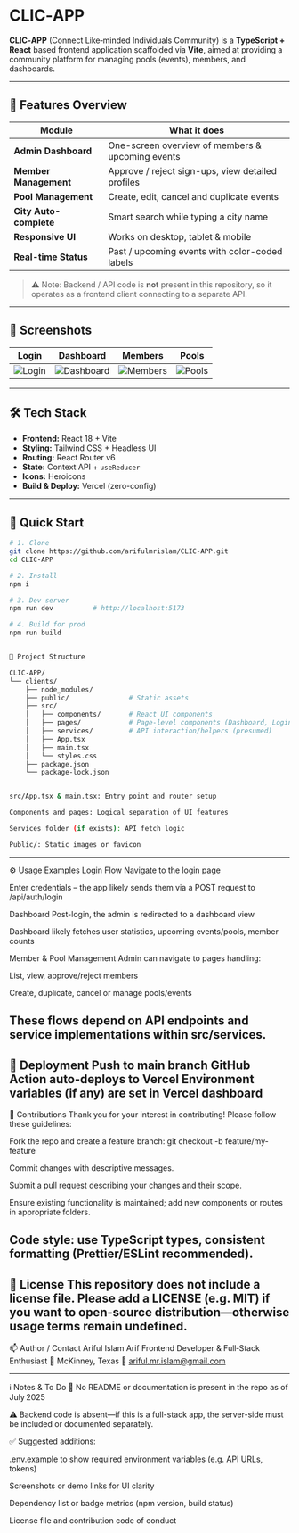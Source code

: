 # CLIC‑APP

**CLIC‑APP** (Connect Like‑minded Individuals Community) is a **TypeScript + React** based frontend application scaffolded via **Vite**, aimed at providing a community platform for managing pools (events), members, and dashboards.

---

## 🧩 Features Overview

| Module | What it does |
|--------|--------------|
| **Admin Dashboard** | One-screen overview of members & upcoming events |
| **Member Management** | Approve / reject sign-ups, view detailed profiles |
| **Pool Management** | Create, edit, cancel and duplicate events |
| **City Auto-complete** | Smart search while typing a city name |
| **Responsive UI** | Works on desktop, tablet & mobile |
| **Real-time Status** | Past / upcoming events with color-coded labels |

> ⚠️ Note: Backend / API code is **not** present in this repository, so it operates as a frontend client connecting to a separate API.

---

## 📸 Screenshots

| Login | Dashboard | Members | Pools |
|-------|-----------|---------|-------|
| ![Login](https://i.imgur.com/1a.png) | ![Dashboard](https://i.imgur.com/2a.png) | ![Members](https://i.imgur.com/3a.png) | ![Pools](https://i.imgur.com/4a.png) |


---

## 🛠️ Tech Stack

- **Frontend:** React 18 + Vite  
- **Styling:** Tailwind CSS + Headless UI  
- **Routing:** React Router v6  
- **State:** Context API + `useReducer`  
- **Icons:** Heroicons  
- **Build & Deploy:** Vercel (zero-config)

---

## 🏁 Quick Start

```bash
# 1. Clone
git clone https://github.com/arifulmrislam/CLIC-APP.git
cd CLIC-APP

# 2. Install
npm i

# 3. Dev server
npm run dev          # http://localhost:5173

# 4. Build for prod
npm run build


📁 Project Structure

CLIC‑APP/
└── clients/
    ├── node_modules/
    ├── public/               # Static assets
    ├── src/
    │   ├── components/       # React UI components
    │   ├── pages/            # Page-level components (Dashboard, Login, Pools, Members)
    │   ├── services/         # API interaction/helpers (presumed)
    │   ├── App.tsx
    │   ├── main.tsx
    │   └── styles.css
    ├── package.json
    └── package-lock.json


src/App.tsx & main.tsx: Entry point and router setup

Components and pages: Logical separation of UI features

Services folder (if exists): API fetch logic

Public/: Static images or favicon
```

---
⚙️ Usage Examples Login Flow Navigate to the login page

Enter credentials – the app likely sends them via a POST request to /api/auth/login

Dashboard
Post-login, the admin is redirected to a dashboard view

Dashboard likely fetches user statistics, upcoming events/pools, member counts

Member & Pool Management
Admin can navigate to pages handling:

List, view, approve/reject members

Create, duplicate, cancel or manage pools/events

These flows depend on API endpoints and service implementations within src/services.
---

🚢 Deployment
Push to main branch
GitHub Action auto-deploys to Vercel
Environment variables (if any) are set in Vercel dashboard
---

🤝 Contributions
Thank you for your interest in contributing! Please follow these guidelines:

Fork the repo and create a feature branch: git checkout -b feature/my-feature

Commit changes with descriptive messages.

Submit a pull request describing your changes and their scope.

Ensure existing functionality is maintained; add new components or routes in appropriate folders.

Code style: use TypeScript types, consistent formatting (Prettier/ESLint recommended).
---
📜 License
This repository does not include a license file. Please add a LICENSE (e.g. MIT) if you want to open-source distribution—otherwise usage terms remain undefined.
---

📫 Author / Contact
Ariful Islam Arif
Frontend Developer & Full‑Stack Enthusiast
📍 McKinney, Texas
📧 ariful.mr.islam@gmail.com 

---

ℹ️ Notes & To Do
📄 No README or documentation is present in the repo as of July 2025 


⚠️ Backend code is absent—if this is a full-stack app, the server-side must be included or documented separately.

✅ Suggested additions:

.env.example to show required environment variables (e.g. API URLs, tokens)

Screenshots or demo links for UI clarity

Dependency list or badge metrics (npm version, build status)

License file and contribution code of conduct


